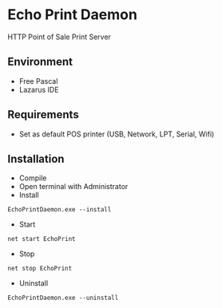 # Echo Print Daemon
HTTP Point of Sale Print Server

## Environment
- Free Pascal
- Lazarus IDE

## Requirements
- Set as default POS printer (USB, Network, LPT, Serial, Wifi)

## Installation
- Compile
- Open terminal with Administrator
- Install
```
EchoPrintDaemon.exe --install
```
- Start
```
net start EchoPrint
```
- Stop
```
net stop EchoPrint
```
- Uninstall
```
EchoPrintDaemon.exe --uninstall
```
